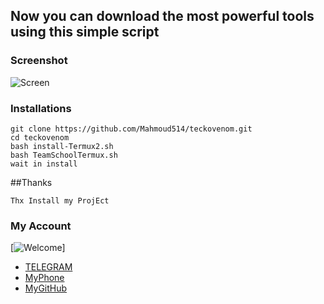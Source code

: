 ## Now you can download the most powerful tools using this simple script
### Screenshot
![Screen](http://www.m9c.net/uploads/15648511011.png)
### Installations
```
git clone https://github.com/Mahmoud514/teckovenom.git
cd teckovenom
bash install-Termux2.sh
bash TeamSchoolTermux.sh
wait in install
```
##Thanks
```
Thx Install my ProjEct
```
### My Account
[![Welcome](https://img.shields.io/badge/PRs-welcome-brightgreen.svg?style=flat-square)]
* [TELEGRAM](@Ananym0us)
* [MyPhone](https://wa.me/201062884365)
* [MyGitHub](https://github.com/Mahmoud514)
